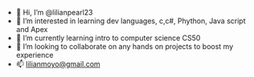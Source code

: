 - 👋 Hi, I’m @lilianpearl23
- 👀 I’m interested in learning dev languages, c,c#, Phython, Java script and Apex
- 🌱 I’m currently learning intro to computer science CS50
- 💞️ I’m looking to collaborate on any hands on projects to boost my experience
- 📫 lilianmoyo@gmail.com

<!---
lilianpearl23/lilianpearl23 is a ✨ special ✨ repository because its `README.md` (this file) appears on your GitHub profile.
You can click the Preview link to take a look at your changes.
--->
